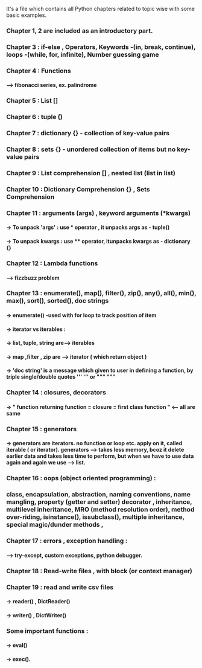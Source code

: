 It's a file which contains all Python chapters related to topic wise with some basic examples.                                          
### Chapter 1, 2 are included as an introductory part. 
### Chapter 3 : if-else , Operators, Keywords -(in, break, continue), loops -(while, for, infinite), Number guessing game
### Chapter 4 : Functions
#### --> fibonacci series, ex. palindrome 

### Chapter 5 : List []
### Chapter 6 : tuple ()
### Chapter 7 : dictionary {} - collection of key-value pairs
### Chapter 8 : sets {} - unordered collection of items but no key-value pairs
### Chapter 9 : List comprehension [] , nested list (list in list)
### Chapter 10 : Dictionary Comprehension {} , Sets Comprehension
### Chapter 11 : arguments (args) , keyword arguments (*kwargs) 
#### -> To unpack 'args' : use * operator , it unpacks args as - tuple()
#### -> To unpack kwargs : use ** operator, itunpacks kwargs as - dictionary {} 

### Chapter 12 : Lambda functions 
#### --> fizzbuzz problem

### Chapter 13 : enumerate(), map(), filter(), zip(), any(), all(), min(), max(), sort(), sorted(), doc strings 
#### -> enumerate() -used with for loop to track position of item
#### -> iterator vs iterables : 
#### -> list, tuple, string are--> iterables
#### -> map ,filter , zip are --> iterator    ( which return object ) 
#### -> 'doc string' is a message which given to user in defining a function, by triple single/double quotes   '''  '''  or  """   """

### Chapter 14 : closures, decorators
#### -> " function returning function = closure = first class function "  <-- all are same

### Chapter 15 : generators
#### -> generators are iterators. no function or loop etc. apply on it, called iterable ( or iterator). generators --> takes less memory, bcoz it delete earlier data and takes less time to perform, but when we have to use data again and again we use --> list.

### Chapter 16 : oops (object oriented programming) :
### class, encapsulation, abstraction, naming conventions, name mangling, property (getter and setter) decorator , inheritance, multilevel inheritance, MRO (method resolution order), method over-riding, isinstance(), issubclass(), multiple inheritance, special magic/dunder methods , 

### Chapter 17 : errors , exception handling : 
#### --> try-except, custom exceptions, python debugger.

### Chapter 18 : Read-write files , with block (or context manager)

### Chapter 19 : read and write csv files
#### -> reader() , DictReader()
#### ->  writer() , DictWriter()

### Some important functions : 
#### -> eval()
#### -> exec().
